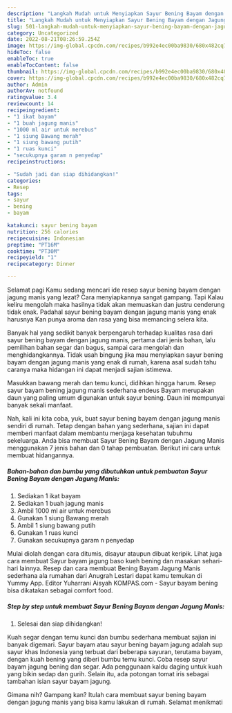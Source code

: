 ```yaml
---
description: "Langkah Mudah untuk Menyiapkan Sayur Bening Bayam dengan Jagung Manis yang Lezat"
title: "Langkah Mudah untuk Menyiapkan Sayur Bening Bayam dengan Jagung Manis yang Lezat"
slug: 501-langkah-mudah-untuk-menyiapkan-sayur-bening-bayam-dengan-jagung-manis-yang-lezat
category: Uncategorized
date: 2022-08-21T08:26:59.254Z
image: https://img-global.cpcdn.com/recipes/b992e4ec00ba9830/680x482cq70/sayur-bening-bayam-dengan-jagung-manis-foto-resep-utama.jpg
hideToc: false
enableToc: true
enableTocContent: false
thumbnail: https://img-global.cpcdn.com/recipes/b992e4ec00ba9830/680x482cq70/sayur-bening-bayam-dengan-jagung-manis-foto-resep-utama.jpg
cover: https://img-global.cpcdn.com/recipes/b992e4ec00ba9830/680x482cq70/sayur-bening-bayam-dengan-jagung-manis-foto-resep-utama.jpg
author: Admin
authorAv: notfound
ratingvalue: 3.4
reviewcount: 14
recipeingredient:
- "1 ikat bayam"
- "1 buah jagung manis"
- "1000 ml air untuk merebus"
- "1 siung Bawang merah"
- "1 siung bawang putih"
- "1 ruas kunci"
- "secukupnya garam n penyedap"
recipeinstructions:

- "Sudah jadi dan siap dihidangkan!"
categories:
- Resep
tags:
- sayur
- bening
- bayam

katakunci: sayur bening bayam 
nutrition: 256 calories
recipecuisine: Indonesian
preptime: "PT16M"
cooktime: "PT30M"
recipeyield: "1"
recipecategory: Dinner

---
```



Selamat pagi Kamu sedang mencari ide resep sayur bening bayam dengan jagung manis yang lezat? Cara menyiapkannya sangat gampang. Tapi Kalau keliru mengolah maka hasilnya tidak akan memuaskan dan justru cenderung tidak enak. Padahal sayur bening bayam dengan jagung manis yang enak harusnya Kan punya aroma dan rasa yang bisa memancing selera kita.


Banyak hal yang sedikit banyak berpengaruh terhadap kualitas rasa dari sayur bening bayam dengan jagung manis, pertama dari jenis bahan, lalu pemilihan bahan segar dan bagus, sampai cara mengolah dan menghidangkannya. Tidak usah bingung jika mau menyiapkan sayur bening bayam dengan jagung manis yang enak di rumah, karena asal sudah tahu caranya maka hidangan ini dapat menjadi sajian istimewa.

Masukkan bawang merah dan temu kunci, didihkan hingga harum. Resep sayur bayam bening jagung manis sederhana endeus Bayam merupakan daun yang paling umum digunakan untuk sayur bening. Daun ini mempunyai banyak sekali manfaat.


Nah, kali ini kita coba, yuk, buat sayur bening bayam dengan jagung manis sendiri di rumah. Tetap dengan bahan yang sederhana, sajian ini dapat memberi manfaat dalam membantu menjaga kesehatan tubuhmu sekeluarga. Anda bisa membuat Sayur Bening Bayam dengan Jagung Manis menggunakan 7 jenis bahan dan 0 tahap pembuatan. Berikut ini cara untuk membuat hidangannya.

<!--inarticleads1-->

##### Bahan-bahan dan bumbu yang dibutuhkan untuk pembuatan Sayur Bening Bayam dengan Jagung Manis:

1. Sediakan 1 ikat bayam
1. Sediakan 1 buah jagung manis
1. Ambil 1000 ml air untuk merebus
1. Gunakan 1 siung Bawang merah
1. Ambil 1 siung bawang putih
1. Gunakan 1 ruas kunci
1. Gunakan secukupnya garam n penyedap


Mulai diolah dengan cara ditumis, disayur ataupun dibuat keripik. Lihat juga cara membuat Sayur bayam jagung baso kueh bening dan masakan sehari-hari lainnya. Resep dan cara membuat Bening Bayam Jagung Manis sederhana ala rumahan dari Anugrah Lestari dapat kamu temukan di Yummy App. Editor Yuharrani Aisyah KOMPAS.com - Sayur bayam bening bisa dikatakan sebagai comfort food. 

<!--inarticleads2-->

##### Step by step untuk membuat Sayur Bening Bayam dengan Jagung Manis:


1. Selesai dan siap dihidangkan!

Kuah segar dengan temu kunci dan bumbu sederhana membuat sajian ini banyak digemari. Sayur bayam atau sayur bening bayam jagung adalah sup sayur khas Indonesia yang terbuat dari beberapa sayuran, terutama bayam, dengan kuah bening yang diberi bumbu temu kunci. Coba resep sayur bayam jagung bening dan segar. Ada penggunaan kaldu daging untuk kuah yang bikin sedap dan gurih. Selain itu, ada potongan tomat iris sebagai tambahan isian sayur bayam jagung. 

Gimana nih? Gampang kan? Itulah cara membuat sayur bening bayam dengan jagung manis yang bisa kamu lakukan di rumah. Selamat menikmati
